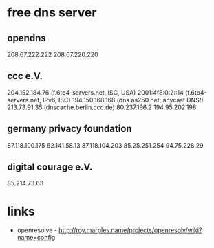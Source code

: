 # free dns server

## opendns
208.67.222.222
208.67.220.220

## ccc e.V.

204.152.184.76 (f.6to4-servers.net, ISC, USA)
2001:4f8:0:2::14 (f.6to4-servers.net, IPv6, ISC)
194.150.168.168 (dns.as250.net; anycast DNS!)
213.73.91.35 (dnscache.berlin.ccc.de)
80.237.196.2
194.95.202.198

## germany privacy foundation

87.118.100.175
62.141.58.13
87.118.104.203
85.25.251.254
94.75.228.29

## digital courage e.V. 

85.214.73.63

# links

* openresolve - http://roy.marples.name/projects/openresolv/wiki?name=config
